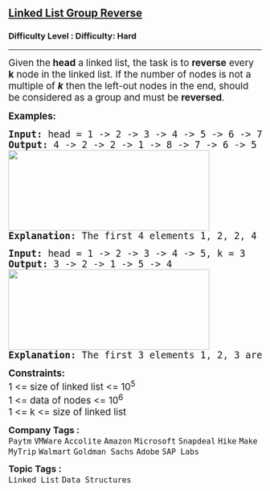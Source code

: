 <h2><a href="https://www.geeksforgeeks.org/problems/reverse-a-linked-list-in-groups-of-given-size/1?itm_source=geeksforgeeks&itm_medium=article&itm_campaign=practice_card">Linked List Group Reverse</a></h2><h3>Difficulty Level : Difficulty: Hard</h3><hr><div class="problems_problem_content__Xm_eO"><p><span style="font-size: 14pt;">Given the<strong> head</strong> a linked list, the task is to <strong>reverse</strong> every <strong>k</strong> node in the linked list. If the number of nodes is not a multiple of <strong><em>k</em></strong> then the left-out nodes in the end, should be considered as a group and must be <strong>reversed</strong>.</span></p>
<p><span style="font-size: 14pt;"><strong>Examples:</strong></span></p>
<pre><span style="font-size: 14pt;"><strong>Input: </strong>head = 1 -&gt; 2 -&gt; 3 -&gt; 4 -&gt; 5 -&gt; 6 -&gt; 7 -&gt; 8, k = 4
<strong>Output: </strong>4 -&gt; 2 -&gt; 2 -&gt; 1 -&gt; 8 -&gt; 7 -&gt; 6 -&gt; 5<br><img src="https://media.geeksforgeeks.org/img-practice/prod/addEditProblem/700013/Web/Other/blobid0_1723298986.png" width="400" height="160"><br><strong>Explanation:</strong> The first 4 elements 1, 2, 2, 4 are reversed first and then the next 4 elements 5, 6, 7, 8. Hence, the resultant linked list is 4 -&gt; 2 -&gt; 2 -&gt; 1 -&gt; 8 -&gt; 7 -&gt; 6 -&gt; 5.
</span></pre>
<pre><span style="font-size: 14pt;"><strong>Input: </strong>head = 1 -&gt; 2 -&gt; 3 -&gt; 4 -&gt; 5, k = 3
<strong>Output: </strong>3 -&gt; 2 -&gt; 1 -&gt; 5 -&gt; 4<br><img src="https://media.geeksforgeeks.org/img-practice/prod/addEditProblem/700013/Web/Other/blobid1_1723298995.png" width="400" height="160"><br><strong>Explanation: </strong>The first 3 elements 1, 2, 3 are reversed first and then left out elements 4, 5 are reversed. Hence, the resultant linked list is 3 -&gt; 2 -&gt; 1 -&gt; 5 -&gt; 4.
</span></pre>
<div><span style="font-size: 14pt;"><strong>Constraints:</strong></span></div>
<div><span style="font-size: 14pt;">1 &lt;= size of linked list &lt;= 10<sup>5</sup></span></div>
<div><span style="font-size: 14pt;">1 &lt;= data of nodes &lt;= 10<sup>6</sup></span><br><span style="font-size: 14pt;">1 &lt;= k &lt;=&nbsp;<span style="font-family: -apple-system, BlinkMacSystemFont, 'Segoe UI', Roboto, Oxygen, Ubuntu, Cantarell, 'Open Sans', 'Helvetica Neue', sans-serif;">size of linked list</span><span style="font-family: -apple-system, BlinkMacSystemFont, 'Segoe UI', Roboto, Oxygen, Ubuntu, Cantarell, 'Open Sans', 'Helvetica Neue', sans-serif;">&nbsp;</span></span></div></div><p><span style=font-size:18px><strong>Company Tags : </strong><br><code>Paytm</code>&nbsp;<code>VMWare</code>&nbsp;<code>Accolite</code>&nbsp;<code>Amazon</code>&nbsp;<code>Microsoft</code>&nbsp;<code>Snapdeal</code>&nbsp;<code>Hike</code>&nbsp;<code>MakeMyTrip</code>&nbsp;<code>Walmart</code>&nbsp;<code>Goldman Sachs</code>&nbsp;<code>Adobe</code>&nbsp;<code>SAP Labs</code>&nbsp;<br><p><span style=font-size:18px><strong>Topic Tags : </strong><br><code>Linked List</code>&nbsp;<code>Data Structures</code>&nbsp;
